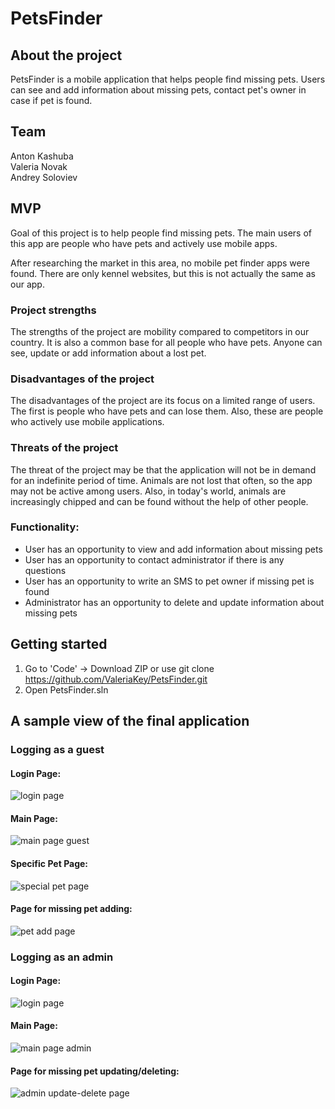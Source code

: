 # PetsFinder

## About the project
PetsFinder is a mobile application that helps people find missing pets. Users can see and add information about missing pets, contact pet's owner in case if pet is found.

## Team
Anton Kashuba <br>
Valeria Novak <br>
Andrey Soloviev 

## MVP
Goal of this project is to help people find missing pets. The main users of this app are people who have pets and actively use mobile apps.

After researching the market in this area, no mobile pet finder apps were found. There are only kennel websites, but this is not actually the same as our app.

### Project strengths
The strengths of the project are mobility compared to competitors in our country. It is also a common base for all people who have pets. Anyone can see, update or add information about a lost pet.

### Disadvantages of the project
The disadvantages of the project are its focus on a limited range of users. The first is people who have pets and can lose them. Also, these are people who actively use mobile applications.

### Threats of the project
The threat of the project may be that the application will not be in demand for an indefinite period of time. Animals are not lost that often, so the app may not be active among users. Also, in today&#39;s world, animals are increasingly chipped and can be found without the help of other people.

### Functionality:

- User has an opportunity to view and add information about missing pets
- User has an opportunity to contact administrator if there is any questions
- User has an opportunity to write an SMS to pet owner if missing pet is found
- Administrator has an opportunity to delete and update information about missing pets

## Getting started
1. Go to 'Code' -> Download ZIP or use git clone https://github.com/ValeriaKey/PetsFinder.git
2. Open PetsFinder.sln

## A sample view of the final application

### Logging as a guest
#### Login Page:
![login page](https://user-images.githubusercontent.com/77538837/172023499-8c68649c-3059-43fb-94b6-375c33b85dad.png)
#### Main Page:
![main page guest](https://user-images.githubusercontent.com/77538837/172023509-2b86d995-3fee-4449-9da7-1d7b5e5edf14.png)
#### Specific Pet Page:
![special pet page](https://user-images.githubusercontent.com/77538837/172023511-487738bf-0333-4640-a820-b14406d76687.png)
#### Page for missing pet adding:
![pet add page](https://user-images.githubusercontent.com/77538837/172023515-e74a1fe8-d9cd-4b47-95a9-2431ccd28d6d.png)

### Logging as an admin
#### Login Page:
![login page](https://user-images.githubusercontent.com/77538837/172023499-8c68649c-3059-43fb-94b6-375c33b85dad.png)
#### Main Page:
![main page admin](https://user-images.githubusercontent.com/77538837/172023522-4e11f3bb-4fb6-43b7-b1fd-7bce0b4feb0c.png)
#### Page for missing pet updating/deleting:
![admin update-delete page](https://user-images.githubusercontent.com/77538837/172023524-ed0aae2b-db45-41b4-a0f5-7d1dfd64fed1.png)

